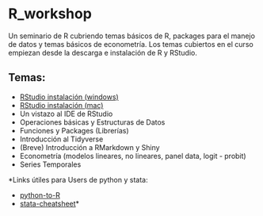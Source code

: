 # R_workshop
Un seminario de R cubriendo temas básicos de R, packages para el manejo de datos y temas básicos de econometría.
Los temas cubiertos en el curso empiezan desde la descarga e instalación de R y RStudio.

## Temas:
- [RStudio instalación (windows)](https://www.youtube.com/watch?v=w0-HZpBQGUU&t=14s)
- [RStudio instalación (mac)](https://www.youtube.com/watch?v=6qfevttc1DE&t=7s)
- Un vistazo al IDE de RStudio
- Operaciones básicas y Estructuras de Datos
- Funciones y Packages (Librerías)
- Introducción al Tidyverse
- (Breve) Introducción a RMarkdown y Shiny
- Econometría (modelos lineares, no lineares, panel data, logit - probit)
- Series Temporales


*Links útiles para Users de python y stata: 
- [python-to-R](https://www.mit.edu/~amidi/teaching/data-science-tools/conversion-guide/r-python-data-manipulation/) 
- [stata-cheatsheet](https://jmxsy2016.github.io/Data-Science-and-Economics/计量经济学与Stata/stata2r.pdf)*
